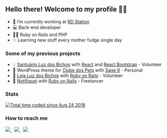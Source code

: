 ## Hello there! Welcome to my profile 👋😁
- 🚀 I’m currently working at [RD Station](http://rdstation.com/)
- 💻 Back-end developer
- 👨‍💻 Ruby on Rails and PHP
- ✨ Learning new stuff every mother fudge single day

### Some of my previous projects

- 💡 [Santuário Luz dos Bichos](https://luzdosbichos.com.br/) with [React](https://reactjs.org) and [React Bootstrap](https://react-bootstrap.github.io/) - Volunteer
- 🐶 WordPress theme for [Clube dos Pets](https://clubedospets.com.br/) with [Sage 9](https://roots.io/sage/) - Personal
- 🏪 [Loja Luz dos Bichos](https://loja.luzdosbichos.com.br/) with [Ruby on Rails](https://rubyonrails.org/) - Volunteer
- 📣 [Notifiquei](https://app.notifiquei.com/) with [Ruby on Rails](https://rubyonrails.org/) - Freelancer

### Stats

<p align="left">
    <a href="https://wakatime.com/@fe437549-85c1-4381-bec8-5e86dfcdac04"><img src="https://wakatime.com/badge/user/fe437549-85c1-4381-bec8-5e86dfcdac04.svg" alt="Total time coded since Aug 24 2018" /></a>
</p>

### How to reach me

<p align="left">
    <a href="https://www.twitter.com/junnykx" alt="Twitter">
        <img src="https://img.shields.io/badge/Twitter-%231DA1F2?style=flat-square&logo=twitter&logoColor=white"/>
    </a>
    &nbsp;
    <a href="https://www.linkedin.com/in/joseantonnio" alt="Linkedin">
        <img src="https://img.shields.io/badge/LinkedIn-%230e76a8?style=flat-square&logo=linkedin&logoColor=white" />
    </a>
    &nbsp;
    <a href="#" alt="Discord">
        <img src="https://img.shields.io/badge/Zé%234581-%237289DA?style=flat-square&logo=discord&logoColor=white" />
    </a>
</p>

